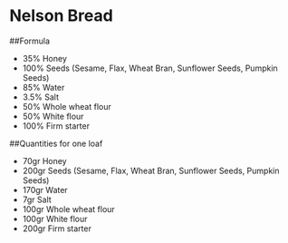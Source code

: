 # Nelson Bread
##Formula
* 35% Honey
* 100% Seeds (Sesame, Flax, Wheat Bran, Sunflower Seeds, Pumpkin Seeds)
* 85% Water
* 3.5% Salt
* 50% Whole wheat flour
* 50% White flour
* 100% Firm starter

##Quantities for one loaf
* 70gr Honey
* 200gr Seeds (Sesame, Flax, Wheat Bran, Sunflower Seeds, Pumpkin Seeds)
* 170gr Water
* 7gr Salt
* 100gr Whole wheat flour
* 100gr White flour
* 200gr Firm starter
